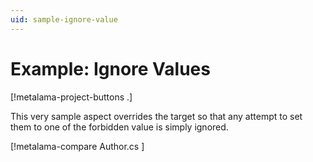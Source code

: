 ```yaml
---
uid: sample-ignore-value
---
```


# Example: Ignore Values

[!metalama-project-buttons .]

This very sample aspect overrides the target so that any attempt to set them to one of the forbidden value is simply ignored.

[!metalama-compare Author.cs ]